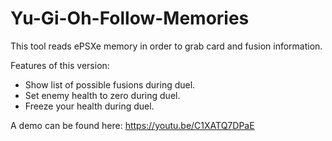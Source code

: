 # Yu-Gi-Oh-Follow-Memories

This tool reads ePSXe memory in order to grab card and fusion information.

Features of this version:

- Show list of possible fusions during duel.
- Set enemy health to zero during duel.
- Freeze your health during duel.

A demo can be found here: https://youtu.be/C1XATQ7DPaE
